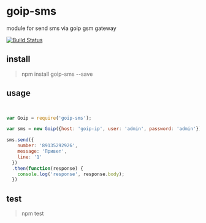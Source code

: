 # goip-sms

module for send sms via goip gsm gateway

[![Build Status](https://travis-ci.org/antirek/goip-sms.svg?branch=master)](https://travis-ci.org/antirek/goip-sms)

## install

> npm install goip-sms --save

## usage

`````javascript


var Goip = require('goip-sms');

var sms = new Goip({host: 'goip-ip', user: 'admin', password: 'admin'});

sms.send({
    number: '89135292926',
    message: 'Привет',
    line: '1'
  })
  .then(function(response) {
    console.log('response', response.body);
  })

`````

## test

> npm test

